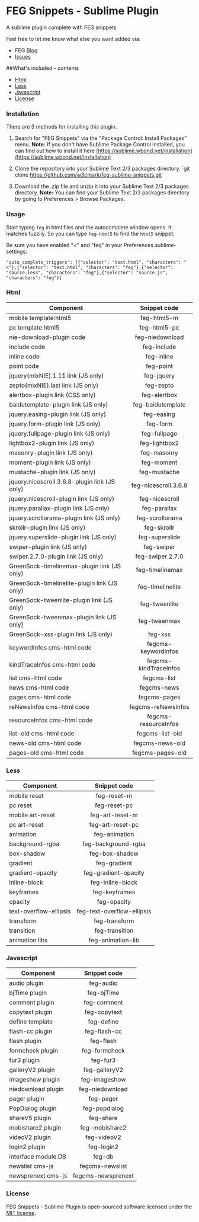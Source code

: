 FEG Snippets - Sublime Plugin
==================

A sublime plugin complete with FEG snippets

Feel free to let me know what else you want added via:

- FEG [Blog](http://feg.netease.com/)
- [Issues](https://github.com/w3cmark/feg-sublime-snippets/issues)

##What's included - contents
- [Html](#html)
- [Less](#less)
- [Javascript](#javascript)
- [License](#license)

### Installation

There are 3 methods for installing this plugin.

1. Search for "FEG Snippets" via the "Package Control: Install Packages" menu.
**Note:** If you don't have Sublime Package Control installed, you can find out how to install it here [https://sublime.wbond.net/installation](https://sublime.wbond.net/installation)

2. Clone the repository into your Sublime Text 2/3 packages directory.
`git clone https://github.com/w3cmark/feg-sublime-snippets.git

3. Download the .zip file and unzip it into your Sublime Text 2/3 packages directory.
**Note:** You can find your Sublime Text 2/3 packages directory by going to Preferences > Browse Packages.

### Usage

Start typing `feg` in html files and the autocomplete window opens. It matches fuzzily. So you can type `feg-html5` to find the `html5` snippet.

Be sure you have enabled "<" and "feg" in your Preferences.sublime-settings:

`"auto_complete_triggers": [{"selector": "text.html", "characters": "<"},{"selector": "text.html", "characters": "feg"},{"selector": "source.less", "characters": "feg"},{"selector": "source.js", "characters": "feg"}]`

### Html

| Component                               | Snippet code                   |
|---------------------------------------- | :-----------------------------:|
| mobile template:html5                   | feg-html5-m                    |
| pc template:html5                       | feg-html5-pc                   |
| nie-download-plugin code                | feg-niedownload                |
| include code                            | feg-include                    |
| inline code                             | feg-inline                     |
| point code                              | feg-point                      |
| jquery(mixNIE).1.11 link (JS only)      | feg-jquery                     |
| zepto(mixNIE).last link (JS only)       | feg-zepto                      |
| alertbox-plugin link (CSS only)         | feg-alertbox                   |
| baidutemplate-plugin link (JS only)     | feg-baidutemplate              |
| jquery.easing-plugin link (JS only)     | feg-easing                     |
| jquery.form-plugin link (JS only)       | feg-form                       |
| jquery.fullpage-plugin link (JS only)   | feg-fullpage                   |
| lightbox2-plugin link (JS only)         | feg-lightbox2                  |
| masonry-plugin link (JS only)           | feg-masonry                    |
| moment-plugin link (JS only)            | feg-moment                     |
| mustache-plugin link (JS only)          | feg-mustache                   |
| jquery.nicescroll.3.6.8-plugin link (JS only)| feg-nicescroll.3.6.8      |
| jquery.nicescroll-plugin link (JS only) | feg-nicescroll                 |
| jquery.parallax-plugin link (JS only)   | feg-parallax                   |
| jquery.scrollorama-plugin link (JS only)| feg-scrollorama                |
| skrollr-plugin link (JS only)           | feg-skrollr                    |
| jquery.superslide-plugin link (JS only) | feg-superslide                 |
| swiper-plugin link (JS only)            | feg-swiper                     |
| swiper.2.7.0-plugin link (JS only)      | feg-swiper.2.7.0               |
| GreenSock-timelinemax-plugin link (JS only) | feg-timelinemax            |
| GreenSock-timelinelite-plugin link (JS only)| feg-timelinelite           |
| GreenSock-tweenlite-plugin link (JS only)| feg-tweenlite                 |
| GreenSock-tweenmax-plugin link (JS only) | feg-tweenmax                  |
| GreenSock-xss-plugin link (JS only)      | feg-xss                       |
| keywordInfos  cms-html code              | fegcms-keywordInfos           |
| kindTraceInfos  cms-html code            | fegcms-kindTraceInfos         |
| list  cms-html code                      | fegcms-list                   |
| news  cms-html code                      | fegcms-news                   |
| pages  cms-html code                     | fegcms-pages                  |
| reNewsInfos  cms-html code               | fegcms-reNewsInfos            |
| resourceInfos  cms-html code             | fegcms-resourceInfos          |
| list-old  cms-html code                  | fegcms-list-old               |
| news-old  cms-html code                  | fegcms-news-old               |
| pages-old  cms-html code                 | fegcms-pages-old              |


### Less

| Component                               | Snippet code                   |
|---------------------------------------- | :-----------------------------:|
| mobile reset                            | feg-reset-m                    |
| pc reset                                | feg-reset-pc                   |
| mobile art-reset                        | feg-art-reset-m                |
| pc art-reset                            | feg-art-reset-pc               |
| animation                               | feg-animation                  |
| background-rgba                         | feg-background-rgba            |
| box-shadow                              | feg-box-shadow                 |
| gradient                                | feg-gradient                   |
| gradient-opacity                        | feg-gradient-opacity           |
| inline-block                            | feg-inline-block               |
| keyframes                               | feg-keyframes                  |
| opacity                                 | feg-opacity                    |
| text-overflow-ellipsis                  | feg-text-overflow-ellipsis     |
| transform                               | feg-transform                  |
| transition                              | feg-transition                 |
| animation libs                          | feg-animation-lib              |

### Javascript

| Component                               | Snippet code                   |
|---------------------------------------- | :-----------------------------:|
| audio plugin                            | feg-audio                      |
| bjTime plugin                           | feg-bjTime                     |
| comment plugin                          | feg-comment                    |
| copytext plugin                         | feg-copytext                   |
| define template                         | feg-define                     |
| flash-cc plugin                         | feg-flash-cc                   |
| flash plugin                            | feg-flash                      |
| formcheck plugin                        | feg-formcheck                  |
| fur3 plugin                             | feg-fur3                       |
| galleryV2 plugin                        | feg-galleryV2                  |
| imageshow plugin                        | feg-imageshow                  |
| niedownload plugin                      | feg-niedownload                |
| pager plugin                            | feg-pager                      |
| PopDialog plugin                        | feg-popdialog                  |
| shareV5 plugin                          | feg-share                      |
| mobishare2 plugin                       | feg-mobishare2                 |
| videoV2 plugin                          | feg-videoV2                    |
| login2 plugin                           | feg-login2                     |
| interface module:DB                     | feg-db                         |
| newslist cms-js                         | fegcms-newslist                |
| newsprenext cms-js                      | fegcms-newsprenext             |


### License

FEG Snippets - Sublime Plugin is open-sourced software licensed under the [MIT license](http://opensource.org/licenses/MIT).